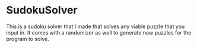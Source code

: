 # SudokuSolver
This is a sudoku solver that I made that solves any viable puzzle that you input in. It comes with a randomizer as well to generate new puzzles for the program to solve. 
